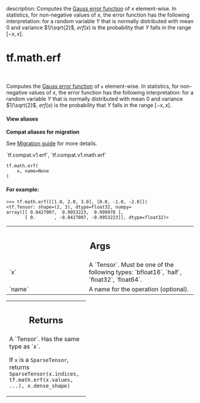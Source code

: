 description: Computes the [Gauss error function](https://en.wikipedia.org/wiki/Error_function) of x element-wise. In statistics, for non-negative values of $x$, the error function has the following interpretation: for a random variable $Y$ that is normally distributed with mean 0 and variance $1/\sqrt{2}$, $erf(x)$ is the probability that $Y$ falls in the range $[−x, x]$.

<div itemscope itemtype="http://developers.google.com/ReferenceObject">
<meta itemprop="name" content="tf.math.erf" />
<meta itemprop="path" content="Stable" />
</div>

# tf.math.erf

<!-- Insert buttons and diff -->

<table class="tfo-notebook-buttons tfo-api nocontent" align="left">

</table>



Computes the [Gauss error function](https://en.wikipedia.org/wiki/Error_function) of `x` element-wise. In statistics, for non-negative values of $x$, the error function has the following interpretation: for a random variable $Y$ that is normally distributed with mean 0 and variance $1/\sqrt{2}$, $erf(x)$ is the probability that $Y$ falls in the range $[−x, x]$.

<section class="expandable">
  <h4 class="showalways">View aliases</h4>
  <p>
<b>Compat aliases for migration</b>
<p>See
<a href="https://www.tensorflow.org/guide/migrate">Migration guide</a> for
more details.</p>
<p>`tf.compat.v1.erf`, `tf.compat.v1.math.erf`</p>
</p>
</section>

<pre class="devsite-click-to-copy prettyprint lang-py tfo-signature-link">
<code>tf.math.erf(
    x, name=None
)
</code></pre>



<!-- Placeholder for "Used in" -->


#### For example:



```
>>> tf.math.erf([[1.0, 2.0, 3.0], [0.0, -1.0, -2.0]])
<tf.Tensor: shape=(2, 3), dtype=float32, numpy=
array([[ 0.8427007,  0.9953223,  0.999978 ],
       [ 0.       , -0.8427007, -0.9953223]], dtype=float32)>
```

<!-- Tabular view -->
 <table class="responsive fixed orange">
<colgroup><col width="214px"><col></colgroup>
<tr><th colspan="2"><h2 class="add-link">Args</h2></th></tr>

<tr>
<td>
`x`
</td>
<td>
A `Tensor`. Must be one of the following types: `bfloat16`, `half`, `float32`, `float64`.
</td>
</tr><tr>
<td>
`name`
</td>
<td>
A name for the operation (optional).
</td>
</tr>
</table>



<!-- Tabular view -->
 <table class="responsive fixed orange">
<colgroup><col width="214px"><col></colgroup>
<tr><th colspan="2"><h2 class="add-link">Returns</h2></th></tr>
<tr class="alt">
<td colspan="2">
A `Tensor`. Has the same type as `x`.

If `x` is a `SparseTensor`, returns
`SparseTensor(x.indices, tf.math.erf(x.values, ...), x.dense_shape)`
</td>
</tr>

</table>


